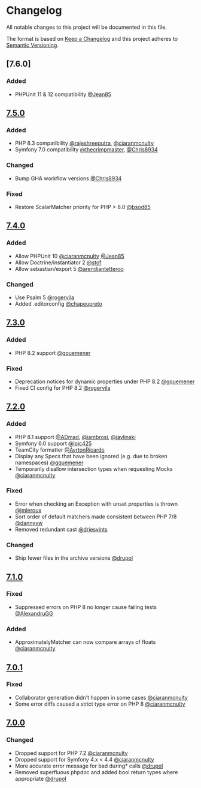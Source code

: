 # Changelog
All notable changes to this project will be documented in this file.

The format is based on [Keep a Changelog](http://keepachangelog.com/en/1.0.0/)
and this project adheres to [Semantic Versioning](http://semver.org/spec/v2.0.0.html).

## [7.6.0]

### Added
- PHPUnit 11 & 12 compatibility [@Jean85](https://github.com/Jean85)

## [7.5.0]

### Added
- PHP 8.3 compatibility [@rajeshreeputra](https://github.com/rajeshreeputra), [@ciaranmcnulty](https://github.com/ciaranmcnulty)
- Symfony 7.0 compatibility [@thecrimpmaster](https://github.com/thecrimpmaster), [@Chris8934](https://github.com/Chris8934)

### Changed
- Bump GHA workflow versions [@Chris8934](https://github.com/Chris8934)

### Fixed
- Restore ScalarMatcher priority for PHP > 8.0 [@bsod85](https://github.com/bsod85)

## [7.4.0]

### Added
 - Allow PHPUnit 10 [@ciaranmcnulty](https://github.com/ciaranmcnulty) [@Jean85](https://github.com/Jean85)
 - Allow Doctrine/instantiator 2 [@stof](https://github.com/stof)
 - Allow sebastian/export 5 [@arendjantetteroo](https://github.com/arendjantetteroo)

### Changed
 - Use Psalm 5 [@rogervila](https://github.com/rogervila)
 - Added .editorconfig [@chapeupreto](https://github.com/chapeupreto)

## [7.3.0]

### Added
 - PHP 8.2 support [@gquemener](https://github.com/gquemener)

### Fixed
 - Deprecation notices for dynamic properties under PHP 8.2 [@gquemener](https://github.com/gquemener)
 - Fixed CI config for PHP 8.2 [@rogervila](https://github.com/rogervila)

## [7.2.0]

### Added
 - PHP 8.1 support [@ADmad](https://github.com/ADmad), [@iambrosi](https://github.com/iambrosi), [@jaylinski](https://github.com/jaylinski)
 - Symfony 6.0 support [@loic425](https://github.com/ADmad)
 - TeamCity formatter [@AyrtonRicardo](https://github.com/AyrtonRicardo)
 - Display any Specs that have been ignored (e.g. due to broken namespaces) [@gquemener](https://github.com/gquemener)
 - Temporarily disallow intersection types when requesting Mocks [@ciaranmcnulty](https://github.com/ciaranmcnulty)

### Fixed
 - Error when checking an Exception with unset properties is thrown [@jmleroux](https://github.com/jmleroux)
 - Sort order of default matchers made consistent between PHP 7/8 [@dannyvw](https://github.com/dannyvw)
 - Removed redundant cast [@driesvints](https://github.com/drupol)

### Changed
 - Ship fewer files in the archive versions [@drupol](https://github.com/drupol)

## [7.1.0]
### Fixed
- Suppressed errors on PHP 8 no longer cause failing tests [@AlexandruGG](https://github.com/AlexandruGG)

### Added
- ApproximatelyMatcher can now compare arrays of floats [@ciaranmcnulty](https://github.com/ciaranmcnulty)

## [7.0.1]
### Fixed
- Collaborator generation didn't happen in some cases [@ciaranmcnulty](https://github.com/ciaranmcnulty)
- Some error diffs caused a strict type error on PHP 8 [@ciaranmcnulty](https://github.com/ciaranmcnulty)

## [7.0.0]

### Changed
 - Dropped support for PHP 7.2 [@ciaranmcnulty](https://github.com/ciaranmcnulty)
 - Dropped support for Symfony 4.x < 4.4 [@ciaranmcnulty](https://github.com/ciaranmcnulty)
 - More accurate error message for bad during* calls [@drupol](https://github.com/drupol)
 - Removed superfluous phpdoc and added bool return types where appropriate [@drupol](https://github.com/drupol)

[7.5.0]: https://github.com/phpspec/phpspec/compare/7.4.0...7.5.0
[7.4.0]: https://github.com/phpspec/phpspec/compare/7.3.0...7.4.0
[7.3.0]: https://github.com/phpspec/phpspec/compare/7.2.0...7.3.0
[7.2.0]: https://github.com/phpspec/phpspec/compare/7.1.0...7.2.0
[7.1.0]: https://github.com/phpspec/phpspec/compare/7.0.1...7.1.0
[7.0.1]: https://github.com/phpspec/phpspec/compare/7.0.0...7.0.1
[7.0.0]: https://github.com/phpspec/phpspec/compare/6.2.2...7.0.0
